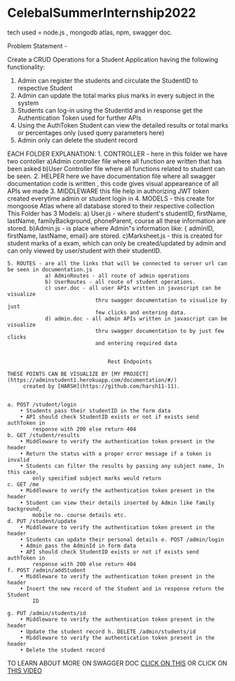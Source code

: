 # CelebalSummerInternship2022

tech used = node.js , mongodb atlas, npm, swagger doc.

Problem Statement - 

Create a CRUD Operations for a Student Application having the
following functionality:

1. Admin can register the students and circulate the StudentID to respective Student
2. Admin can update the total marks plus marks in every subject in the system
3. Students can log-in using the StudentId and in response get the Authentication
    Token used for further APIs
4. Using the AuthToken Student can view the detailed results or total marks or
    percentages only (used query parameters here)
5. Admin only can delete the student record


EACH FOLDER EXPLANATION:
    1. CONTROLLER - here in this folder we have two contoller
            a)Admin controller file where all function are written that has been asked 
            b)User Controller file where all functions related to student can be seen.
    2. HELPER
            here we have documentation file where all swagger documentation code is written , this code gives visual appeareance of all APIs we made
    3. MIDDLEWARE
            this file help in authorizing JWT token created everytime admin or student login in
    4. MODELS - this create for mongoose Atlas where all database stored to their     respective collection 
            This Folder has 3 Models:
            a) User.js - where student's studentID, firstName, lastName,            familyBackground, phoneParent, course all these information are stored.
            b)Admin.js - is place where Admin"s information like:
                           { adminID, firstName, lastName, email}
                           are stored.
            c)Marksheet.js - this is created for student marks of a exam, which can only be created/updated by admin and can only viewed by user/student with their studentID.

    5. ROUTES - are all the links that will be connected to server url can be seen in documentation.js
                a) AdminRoutes - all route of admin operations
                b) UserRoutes - all route of student operations.
                c) user.doc - all user APIs written in javascript can be visualize 
                                thru swagger documentation to visualize by just
                                few clicks and entering data.
                d) admin.doc - all admin APIs written in javascript can be visualize
                                thru swagger documentation to by just few clicks
                                and entering required data
        

                                    Rest Endpoints

    THESE POINTS CAN BE VISUALIZE BY [MY PROJECT](https://adminstudent1.herokuapp.com/documentation/#/) 
         created by [HARSH](https://github.com/harsh11-11).

                    
    a. POST /student/login
        • Students pass their studentID in the form data
        • API should check StudentID exists or not if exists send authToken in
            response with 200 else return 404
    b. GET /student/results
        • Middleware to verify the authentication token present in the header
        • Return the status with a proper error message if a token is invalid
        • Students can filter the results by passing any subject name, In this case,
            only specified subject marks would return
    c. GET /me
        • Middleware to verify the authentication token present in the header
        • Student can view their details inserted by Admin like family background,
            mobile no. course details etc.
    d. PUT /student/update
        • Middleware to verify the authentication token present in the header
        • Students can update their personal details e. POST /admin/login
        • Admin pass the AdminId in form data
        • API should check StudentID exists or not if exists send authToken in
            response with 200 else return 404
    f. POST /admin/addStudent
        • Middleware to verify the authentication token present in the header
        • Insert the new record of the Student and in response return the Student
            ID
   
    g. PUT /admin/students/id
        • Middleware to verify the authentication token present in the header
        • Update the student record h. DELETE /admin/students/id
        • Middleware to verify the authentication token present in the header
        • Delete the student record

TO LEARN ABOUT MORE ON SWAGGER DOC [CLICK ON THIS](https://editor.swagger.io) OR CLICK ON [THIS VIDEO](https://youtu.be/sTLJ1mHpsOI)